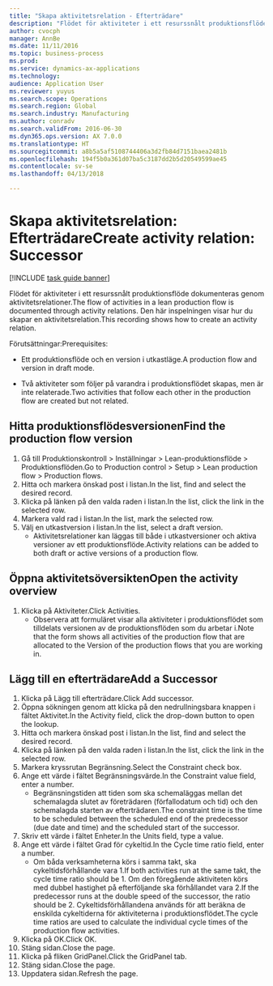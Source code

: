 ```yaml
--- 
title: "Skapa aktivitetsrelation - Efterträdare"
description: "Flödet för aktiviteter i ett resurssnålt produktionsflöde dokumenteras genom aktivitetsrelationer."
author: cvocph
manager: AnnBe
ms.date: 11/11/2016
ms.topic: business-process
ms.prod: 
ms.service: dynamics-ax-applications
ms.technology: 
audience: Application User
ms.reviewer: yuyus
ms.search.scope: Operations
ms.search.region: Global
ms.search.industry: Manufacturing
ms.author: conradv
ms.search.validFrom: 2016-06-30
ms.dyn365.ops.version: AX 7.0.0
ms.translationtype: HT
ms.sourcegitcommit: a8b5a5af5108744406a3d2fb84d7151baea2481b
ms.openlocfilehash: 194f5b0a361d07ba5c3187dd2b5d20549599ae45
ms.contentlocale: sv-se
ms.lasthandoff: 04/13/2018

---
```

# <a name="create-activity-relation-successor"></a><span data-ttu-id="bce57-103">Skapa aktivitetsrelation: Efterträdare</span><span class="sxs-lookup"><span data-stu-id="bce57-103">Create activity relation: Successor</span></span>

[!INCLUDE [task guide banner](../../includes/task-guide-banner.md)]

<span data-ttu-id="bce57-104">Flödet för aktiviteter i ett resurssnålt produktionsflöde dokumenteras genom aktivitetsrelationer.</span><span class="sxs-lookup"><span data-stu-id="bce57-104">The flow of activities in a lean production flow is documented through activity relations.</span></span> <span data-ttu-id="bce57-105">Den här inspelningen visar hur du skapar en aktivitetsrelation.</span><span class="sxs-lookup"><span data-stu-id="bce57-105">This recording shows how to create an activity relation.</span></span>

<span data-ttu-id="bce57-106">Förutsättningar:</span><span class="sxs-lookup"><span data-stu-id="bce57-106">Prerequisites:</span></span>

- <span data-ttu-id="bce57-107">Ett produktionsflöde och en version i utkastläge.</span><span class="sxs-lookup"><span data-stu-id="bce57-107">A production flow and version in draft mode.</span></span> 

- <span data-ttu-id="bce57-108">Två aktiviteter som följer på varandra i produktionsflödet skapas, men är inte relaterade.</span><span class="sxs-lookup"><span data-stu-id="bce57-108">Two activities that follow each other in the production flow are created but not related.</span></span>


## <a name="find-the-production-flow-version"></a><span data-ttu-id="bce57-109">Hitta produktionsflödesversionen</span><span class="sxs-lookup"><span data-stu-id="bce57-109">Find the production flow version</span></span> 
1. <span data-ttu-id="bce57-110">Gå till Produktionskontroll > Inställningar > Lean-produktionsflöde > Produktionsflöden.</span><span class="sxs-lookup"><span data-stu-id="bce57-110">Go to Production control > Setup > Lean production flow > Production flows.</span></span>
2. <span data-ttu-id="bce57-111">Hitta och markera önskad post i listan.</span><span class="sxs-lookup"><span data-stu-id="bce57-111">In the list, find and select the desired record.</span></span>
3. <span data-ttu-id="bce57-112">Klicka på länken på den valda raden i listan.</span><span class="sxs-lookup"><span data-stu-id="bce57-112">In the list, click the link in the selected row.</span></span>
4. <span data-ttu-id="bce57-113">Markera vald rad i listan.</span><span class="sxs-lookup"><span data-stu-id="bce57-113">In the list, mark the selected row.</span></span>
5. <span data-ttu-id="bce57-114">Välj en utkastversion i listan.</span><span class="sxs-lookup"><span data-stu-id="bce57-114">In the list, select a draft version.</span></span>
    * <span data-ttu-id="bce57-115">Aktivitetsrelationer kan läggas till både i utkastversioner och aktiva versioner av ett produktionsflöde.</span><span class="sxs-lookup"><span data-stu-id="bce57-115">Activity relations can be added to both draft or active versions of a production flow.</span></span>  

## <a name="open-the-activity-overview"></a><span data-ttu-id="bce57-116">Öppna aktivitetsöversikten</span><span class="sxs-lookup"><span data-stu-id="bce57-116">Open the activity overview</span></span>
1. <span data-ttu-id="bce57-117">Klicka på Aktiviteter.</span><span class="sxs-lookup"><span data-stu-id="bce57-117">Click Activities.</span></span>
    * <span data-ttu-id="bce57-118">Observera att formuläret visar alla aktiviteter i produktionsflödet som tilldelats versionen av de produktionsflöden som du arbetar i.</span><span class="sxs-lookup"><span data-stu-id="bce57-118">Note that the form shows all activities of the production flow that are allocated to the Version of the production flows that you are working in.</span></span>  

## <a name="add-a-successor"></a><span data-ttu-id="bce57-119">Lägg till en efterträdare</span><span class="sxs-lookup"><span data-stu-id="bce57-119">Add a Successor</span></span>
1. <span data-ttu-id="bce57-120">Klicka på Lägg till efterträdare.</span><span class="sxs-lookup"><span data-stu-id="bce57-120">Click Add successor.</span></span>
2. <span data-ttu-id="bce57-121">Öppna sökningen genom att klicka på den nedrullningsbara knappen i fältet Aktivitet.</span><span class="sxs-lookup"><span data-stu-id="bce57-121">In the Activity field, click the drop-down button to open the lookup.</span></span>
3. <span data-ttu-id="bce57-122">Hitta och markera önskad post i listan.</span><span class="sxs-lookup"><span data-stu-id="bce57-122">In the list, find and select the desired record.</span></span>
4. <span data-ttu-id="bce57-123">Klicka på länken på den valda raden i listan.</span><span class="sxs-lookup"><span data-stu-id="bce57-123">In the list, click the link in the selected row.</span></span>
5. <span data-ttu-id="bce57-124">Markera kryssrutan Begränsning.</span><span class="sxs-lookup"><span data-stu-id="bce57-124">Select the Constraint check box.</span></span>
6. <span data-ttu-id="bce57-125">Ange ett värde i fältet Begränsningsvärde.</span><span class="sxs-lookup"><span data-stu-id="bce57-125">In the Constraint value field, enter a number.</span></span>
    * <span data-ttu-id="bce57-126">Begränsningstiden att tiden som ska schemaläggas mellan det schemalagda slutet av företrädaren (förfallodatum och tid) och den schemalagda starten av efterträdaren.</span><span class="sxs-lookup"><span data-stu-id="bce57-126">The constraint time is the time to be scheduled between the scheduled end of the predecessor (due date and time) and the scheduled start of the successor.</span></span>  
7. <span data-ttu-id="bce57-127">Skriv ett värde i fältet Enheter.</span><span class="sxs-lookup"><span data-stu-id="bce57-127">In the Units field, type a value.</span></span>
8. <span data-ttu-id="bce57-128">Ange ett värde i fältet Grad för cykeltid.</span><span class="sxs-lookup"><span data-stu-id="bce57-128">In the Cycle time ratio field, enter a number.</span></span>
    * <span data-ttu-id="bce57-129">Om båda verksamheterna körs i samma takt, ska cykeltidsförhållande vara 1.</span><span class="sxs-lookup"><span data-stu-id="bce57-129">If both activities run at the same takt, the cycle time ratio should be 1.</span></span> <span data-ttu-id="bce57-130">Om den föregående aktiviteten körs med dubbel hastighet på efterföljande ska förhållandet vara 2.</span><span class="sxs-lookup"><span data-stu-id="bce57-130">If the predecessor runs at the double speed of the successor, the ratio should be 2.</span></span>   <span data-ttu-id="bce57-131">Cykeltidsförhållandena används för att beräkna de enskilda cykeltiderna för aktiviteterna i produktionsflödet.</span><span class="sxs-lookup"><span data-stu-id="bce57-131">The cycle time ratios are used to calculate the individual cycle times of the production flow activities.</span></span>  
9. <span data-ttu-id="bce57-132">Klicka på OK.</span><span class="sxs-lookup"><span data-stu-id="bce57-132">Click OK.</span></span>
10. <span data-ttu-id="bce57-133">Stäng sidan.</span><span class="sxs-lookup"><span data-stu-id="bce57-133">Close the page.</span></span>
11. <span data-ttu-id="bce57-134">Klicka på fliken GridPanel.</span><span class="sxs-lookup"><span data-stu-id="bce57-134">Click the GridPanel tab.</span></span>
12. <span data-ttu-id="bce57-135">Stäng sidan.</span><span class="sxs-lookup"><span data-stu-id="bce57-135">Close the page.</span></span>
13. <span data-ttu-id="bce57-136">Uppdatera sidan.</span><span class="sxs-lookup"><span data-stu-id="bce57-136">Refresh the page.</span></span>


